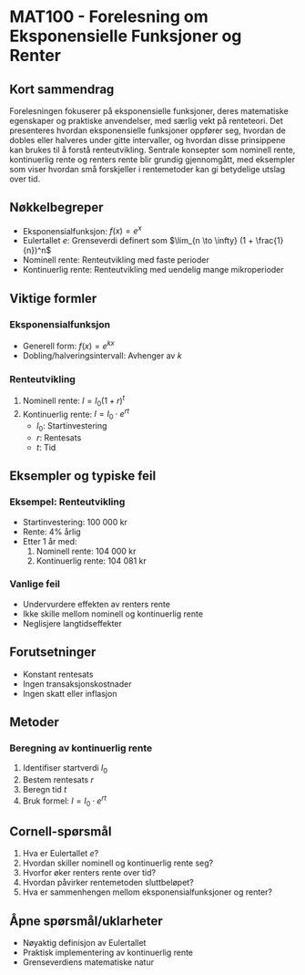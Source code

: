 # MAT100 - Forelesning om Eksponensielle Funksjoner og Renter

## Kort sammendrag
Forelesningen fokuserer på eksponensielle funksjoner, deres matematiske egenskaper og praktiske anvendelser, med særlig vekt på renteteori. Det presenteres hvordan eksponensielle funksjoner oppfører seg, hvordan de dobles eller halveres under gitte intervaller, og hvordan disse prinsippene kan brukes til å forstå renteutvikling. Sentrale konsepter som nominell rente, kontinuerlig rente og renters rente blir grundig gjennomgått, med eksempler som viser hvordan små forskjeller i rentemetoder kan gi betydelige utslag over tid.

## Nøkkelbegreper
- Eksponensialfunksjon: $f(x) = e^x$
- Eulertallet $e$: Grenseverdi definert som $\lim_{n \to \infty} (1 + \frac{1}{n})^n$
- Nominell rente: Renteutvikling med faste perioder
- Kontinuerlig rente: Renteutvikling med uendelig mange mikroperioder

## Viktige formler

### Eksponensialfunksjon
- Generell form: $f(x) = e^{kx}$
- Dobling/halveringsintervall: Avhenger av $k$

### Renteutvikling
1. Nominell rente: $I = I_0(1 + r)^t$
2. Kontinuerlig rente: $I = I_0 \cdot e^{rt}$
   - $I_0$: Startinvestering
   - $r$: Rentesats
   - $t$: Tid

## Eksempler og typiske feil

### Eksempel: Renteutvikling
- Startinvestering: 100 000 kr
- Rente: 4% årlig
- Etter 1 år med:
  1. Nominell rente: 104 000 kr
  2. Kontinuerlig rente: 104 081 kr

### Vanlige feil
- Undervurdere effekten av renters rente
- Ikke skille mellom nominell og kontinuerlig rente
- Neglisjere langtidseffekter

## Forutsetninger
- Konstant rentesats
- Ingen transaksjonskostnader
- Ingen skatt eller inflasjon

## Metoder

### Beregning av kontinuerlig rente
1. Identifiser startverdi $I_0$
2. Bestem rentesats $r$
3. Beregn tid $t$
4. Bruk formel: $I = I_0 \cdot e^{rt}$

## Cornell-spørsmål
1. Hva er Eulertallet $e$?
2. Hvordan skiller nominell og kontinuerlig rente seg?
3. Hvorfor øker renters rente over tid?
4. Hvordan påvirker rentemetoden sluttbeløpet?
5. Hva er sammenhengen mellom eksponensialfunksjoner og renter?

## Åpne spørsmål/uklarheter
- Nøyaktig definisjon av Eulertallet
- Praktisk implementering av kontinuerlig rente
- Grenseverdiens matematiske natur